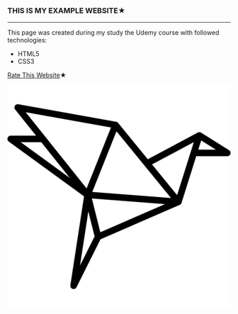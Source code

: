 ### THIS IS MY EXAMPLE WEBSITE★

___
This page was created  during  my study the Udemy course with followed technologies:

* HTML5
* CSS3

[Rate This Website](https://annapo1t.github.io/ExampleWebsite/)★


![](https://github.com/annapo1t/examplewebsite/raw/main/images/105293.png)
